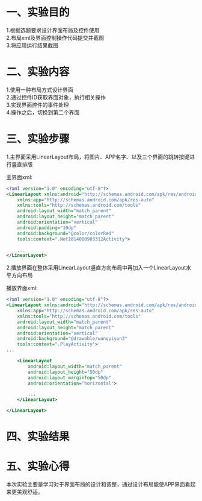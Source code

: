 # 一、实验目的
1.根据选题要求设计界面布局及控件使用  
2.布局xml及界面控制操作代码提交并截图  
3.将应用运行结果截图  
# 二、实验内容
1.使用一种布局方式设计界面  
2.通过控件ID获取界面对象，执行相关操作  
3.实现界面控件的事件处理  
4.操作之后，切换到第二个界面  
# 三、实验步骤
1.主界面采用LinearLayout布局，将图片、APP名字、以及三个界面的跳转按键进行竖直排版

主界面xml:
```xml
<?xml version="1.0" encoding="utf-8"?>
<LinearLayout xmlns:android="http://schemas.android.com/apk/res/android"
    xmlns:app="http://schemas.android.com/apk/res-auto"
    xmlns:tools="http://schemas.android.com/tools"
    android:layout_width="match_parent"
    android:layout_height="match_parent"
    android:orientation="vertical"
    android:padding="10dp"
    android:background="@color/colorRed"
    tools:context=".Net1814080903312Activity">

    ...
</LinearLayout>
```
2.播放界面在整体采用LinearLayout竖直方向布局中再加入一个LinearLayout水平方向布局

播放界面xml:
```xml
<?xml version="1.0" encoding="utf-8"?>
<LinearLayout xmlns:android="http://schemas.android.com/apk/res/android"
    xmlns:app="http://schemas.android.com/apk/res-auto"
    xmlns:tools="http://schemas.android.com/tools"
    android:layout_width="match_parent"
    android:layout_height="match_parent"
    android:orientation="vertical"
    android:background="@drawable/wangyiyun3"
    tools:context=".PlayActivity">
...

    <LinearLayout
        android:layout_width="match_parent"
        android:layout_height="50dp"
        android:layout_marginTop="50dp"
        android:orientation="horizontal">

        ...
    </LinearLayout>

</LinearLayout>
```
# 四、实验结果

# 五、实验心得
本次实验主要是学习对于界面布局的设计和调整，通过设计布局能使APP界面看起来更美观舒适。
